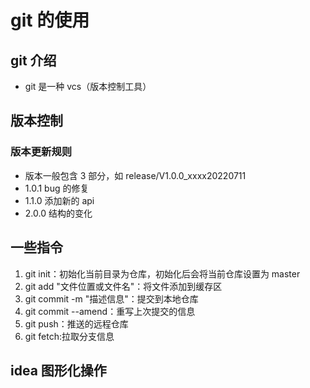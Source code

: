 # git 的使用

## git 介绍

- git 是一种 vcs（版本控制工具）

## 版本控制

### 版本更新规则

- 版本一般包含 3 部分，如 release/V1.0.0_xxxx20220711
- 1.0.1 bug 的修复
- 1.1.0 添加新的 api
- 2.0.0 结构的变化

## 一些指令

1. git init：初始化当前目录为仓库，初始化后会将当前仓库设置为 master
2. git add "文件位置或文件名"：将文件添加到缓存区
3. git commit -m "描述信息"：提交到本地仓库
4. git commit --amend：重写上次提交的信息
5. git push：推送的远程仓库
6. git fetch:拉取分支信息

## idea 图形化操作
